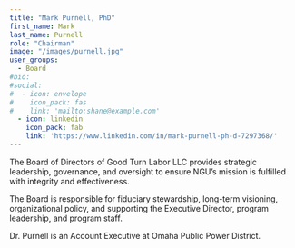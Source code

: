 ```yaml
---
title: "Mark Purnell, PhD"
first_name: Mark
last_name: Purnell
role: "Chairman"
image: "/images/purnell.jpg"
user_groups:
  - Board
#bio: 
#social:
#  - icon: envelope
#    icon_pack: fas
#    link: 'mailto:shane@example.com'
  - icon: linkedin
    icon_pack: fab
    link: 'https://www.linkedin.com/in/mark-purnell-ph-d-7297368/'
---
```


The Board of Directors of Good Turn Labor LLC provides strategic leadership, governance, and oversight to ensure NGU’s mission is fulfilled with integrity and effectiveness. 

The Board is responsible for fiduciary stewardship, long-term visioning, organizational policy, and supporting the Executive Director, program leadership, and program staff.

Dr. Purnell is an Account Executive at Omaha Public Power District.
